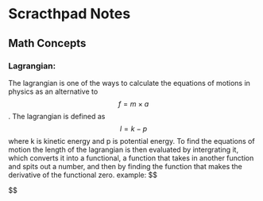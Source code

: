 # Scracthpad Notes

## Math Concepts

### Lagrangian:
The lagrangian is one of the ways to calculate the equations of motions in physics as an alternative to $$f = m \times a$$. The lagrangian is defined as $$l = k - p$$ where k is kinetic energy and p is potential energy. To find the equations of motion the length of the lagrangian is then evaluated by intergrating it, which converts it into a functional, a function that takes in another function and spits out a number, and then by finding the function that makes the derivative of the functional zero.
example:
$$

$$

